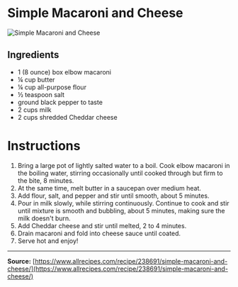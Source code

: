 # Simple Macaroni and Cheese
![Simple Macaroni and Cheese](/image.jpg "Simple Macaroni and Cheese")

## Ingredients
- 1 (8 ounce) box elbow macaroni
- ¼ cup butter
- ¼ cup all-purpose flour
- ½ teaspoon salt
- ground black pepper to taste
- 2 cups milk
- 2 cups shredded Cheddar cheese

# Instructions
1. Bring a large pot of lightly salted water to a boil. Cook elbow macaroni in the boiling water, stirring occasionally until cooked through but firm to the bite, 8 minutes.
2. At the same time, melt butter in a saucepan over medium heat.
3. Add flour, salt, and pepper and stir until smooth, about 5 minutes.
4. Pour in milk slowly, while stirring continuously. Continue to cook and stir until mixture is smooth and bubbling, about 5 minutes, making sure the milk doesn't burn.
5. Add Cheddar cheese and stir until melted, 2 to 4 minutes.
6. Drain macaroni and fold into cheese sauce until coated.
7. Serve hot and enjoy!

---

**Source:** [https://www.allrecipes.com/recipe/238691/simple-macaroni-and-cheese/](https://www.allrecipes.com/recipe/238691/simple-macaroni-and-cheese/)